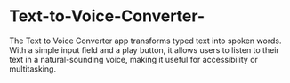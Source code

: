 # Text-to-Voice-Converter-
The Text to Voice Converter app transforms typed text into spoken words. With a simple input field and a play button, it allows users to listen to their text in a natural-sounding voice, making it useful for accessibility or multitasking.

